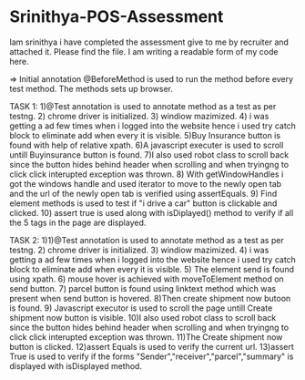# Srinithya-POS-Assessment 
Iam srinithya i have completed the assessment give to me by recruiter and attached it. Please find the file.
I am writing a readable form of my code here.
 
=> Initial annotation @BeforeMethod is used to run the method before every test method. The methods sets up browser.

TASK 1:
1)@Test annotation is used to annotate method as a test as per testng.
2) chrome driver is initialized.
3) windiow mazimized.
4) i was getting a ad few times when i logged into the website hence i used try catch block to eliminate add when every it is visible.
5)Buy Insurance button is found with help of relative xpath.
6)A javascript executer is used to scroll untill Buyinsurance button is found.
7)I also used robot class to scroll back since the button hides behind header when scrolling and when tryingng to click click interupted exception was thrown.
8) With getWindowHandles i got the windows handle and used iterator to move to the newly open tab and the url of the newly open tab is verified using assertEquals.
9) Find element methods is used to test if "i drive a car" button is clickable and clicked.
10) assert true is used along with isDiplayed() method to verify if all the 5 tags in the page are displayed.

TASK 2:
1)1)@Test annotation is used to annotate method as a test as per testng.
2) chrome driver is initialized.
3) windiow mazimized.
4) i was getting a ad few times when i logged into the website hence i used try catch block to eliminate add when every it is visible.
5) The element send is found using xpath.
6) mouse hover is achieved with moveToElement method on send button.
7) parcel button is found using linktext method which was present when send button is hovered.
8)Then create shipment now butoon is found.
9) Javascript executor is used to scroll the page untill Create shipment now button is visible.
10)I also used robot class to scroll back since the button hides behind header when scrolling and when tryingng to click click interupted exception was thrown.
11)The Create shipment now button is clicked.
12)assert Equals is used to verify the current url.
13)assert True is used to verify if the forms "Sender","receiver","parcel","summary" is displayed with isDisplayed method.
  
